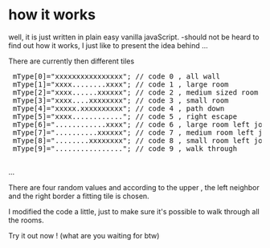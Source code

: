 
# how it works 

well, it is just written in plain easy vanilla javaScript. -should not be heard
to find out how it works, I just like to present the idea behind ... 

There are currently then different tiles 

<pre>
 mType[0]="xxxxxxxxxxxxxxxx"; // code 0 , all wall 
 mType[1]="xxxx........xxxx"; // code 1 , large room 
 mType[2]="xxxx......xxxxxx"; // code 2 , medium sized room 
 mType[3]="xxxx....xxxxxxxx"; // code 3 , small room 
 mType[4]="xxxxx.xxxxxxxxxx"; // code 4 , path down 
 mType[5]="xxxx............"; // code 5 , right escape
 mType[6]="............xxxx"; // code 6 , large room left join 
 mType[7]="..........xxxxxx"; // code 7 , medium room left join 
 mType[8]="........xxxxxxxx"; // code 8 , small room left join 
 mType[9]="................"; // code 9 , walk through

</pre>
...

There are four random values and according to the upper , the left neighbor and the right
border a fitting tile is chosen. 

I modified the code a little, just to make sure it's possible to walk through all the rooms. 

Try it out now ! (what are you waiting for btw)
